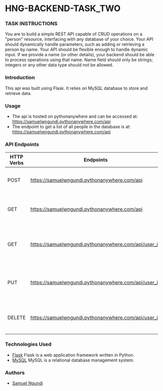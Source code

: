 # HNG-BACKEND-TASK_TWO
### TASK INSTRUCTIONS
You are to build a simple REST API capable of CRUD operations on a "person" resource, interfacing with any database of your choice. Your API should dynamically handle parameters, such as adding or retrieving a person by name.
Your API should be flexible enough to handle dynamic input. If we provide a name (or other details), your backend should be able to process operations using that name.
Name field should only be strings; integers or any other data type should not be allowed.

### Introduction
This api was built using Flask. It relies on MySQL database to store and retrieve data.
### Usage
* The api is hosted on pythonanywhere and can be accessed at: https://samuelwngundi.pythonanywhere.com/api
* The endpoint to get a list of all people in the database is at: https://samuelwngundi.pythonanywhere.com/api
### API Endpoints
| HTTP Verbs | Endpoints | Action |
| --- | --- | --- |
| POST | https://samuelwngundi.pythonanywhere.com/api | To create a new person |
| GET | https://samuelwngundi.pythonanywhere.com/api | To retrieve all data from the database |
| GET | https://samuelwngundi.pythonanywhere.com/api/user_id | To retrieve details of a person by their user ID |
| PUT | https://samuelwngundi.pythonanywhere.com/api/user_id | To edit the details of a person by their user ID |
| DELETE | https://samuelwngundi.pythonanywhere.com/api/user_id | To delete details of a person by their user ID |
### Technologies Used
* [Flask](https://flask.palletsprojects.com/en/2.3.x/) Flask is a web application framework written in Python. 
* [MySQL](https://www.mysql.com) MySQL is a relational database management system.

### Authors
* [Samuel Ngundi](https://github.com/SamuelNgundi)